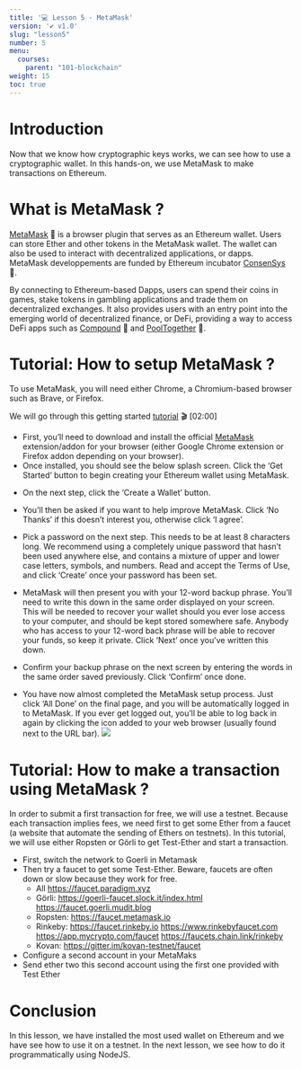 ```yaml
---
title: '💻 Lesson 5 - MetaMask'
version: '✔️ v1.0'
slug: "lesson5"
number: 5
menu:
  courses:
    parent: "101-blockchain"
weight: 15
toc: true
---
```


<!--
## Table of contents
- [Introduction](#introduction)
- [What is MetaMask ?](#what-is-metamask-)
- [Tutorial: How to setup MetaMask ?](#tutorial-how-to-setup-metamask-)
- [Tutorial: How to make a transaction using MetaMask ?](#tutorial-how-to-make-a-transaction-using-metamask-)
- [Conclusion](#conclusion)
-->

# Introduction

Now that we know how cryptographic keys works, we can see how to use a cryptographic wallet.
In this hands-on, we use MetaMask to make transactions on Ethereum.

# What is MetaMask ?

[MetaMask](https://metamask.io/) 📖 is a browser plugin that serves as an Ethereum wallet. Users can store Ether and other tokens in the MetaMask wallet.
The wallet can also be used to interact with decentralized applications, or dapps.
MetaMask developpements are funded by Ethereum incubator [ConsenSys](https://consensys.net/) 📖.

By connecting to Ethereum-based Dapps, users can spend their coins in games, stake tokens in gambling applications and trade them on decentralized exchanges. It also provides users with an entry point into the emerging world of decentralized finance, or DeFi, providing a way to access DeFi apps such as [Compound](https://compound.finance/) 📖 and [PoolTogether](https://pooltogether.com/fr) 📖.

# Tutorial: How to setup MetaMask ?

To use MetaMask, you will need either Chrome, a Chromium-based browser such as Brave, or Firefox.

We will go through this getting started [tutorial](https://youtu.be/GNPz-Dv5BjM) 🎬 [02:00]

* First, you’ll need to download and install the official [MetaMask](https://metamask.io/download) extension/addon for your browser (either Google Chrome extension or Firefox addon depending on your browser). 
* Once installed, you should see the below splash screen. Click the ‘Get Started’ button to begin creating your Ethereum wallet using MetaMask.
<!-- ![](/wp-content/uploads/2022/06/metamask_0.png) -->
* On the next step, click the ‘Create a Wallet’ button.
<!-- ![](/wp-content/uploads/2022/06/metamask_1.png) -->
* You’ll then be asked if you want to help improve MetaMask. Click ‘No Thanks’ if this doesn’t interest you, otherwise click ‘I agree’.
<!-- ![](/wp-content/uploads/2022/06/metamask_2.png) -->
* Pick a password on the next step. This needs to be at least 8 characters long. We recommend using a completely unique password that hasn’t been used anywhere else, and contains a mixture of upper and lower case letters, symbols, and numbers. Read and accept the Terms of Use, and click ‘Create’ once your password has been set.
<!-- ![](/wp-content/uploads/2022/06/metamask_3.png) -->
* MetaMask will then present you with your 12-word backup phrase. You’ll need to write this down in the same order displayed on your screen. This will be needed to recover your wallet should you ever lose access to your computer, and should be kept stored somewhere safe. Anybody who has access to your 12-word back phrase will be able to recover your funds, so keep it private. Click ‘Next’ once you’ve written this down.
<!-- ![](/wp-content/uploads/2022/06/metamask_4.png) -->
* Confirm your backup phrase on the next screen by entering the words in the same order saved previously. Click ‘Confirm’ once done.
<!-- ![](/wp-content/uploads/2022/06/metamask_5.png) -->
* You have now almost completed the MetaMask setup process. Just click ‘All Done’ on the final page, and you will be automatically logged in to MetaMask. If you ever get logged out, you’ll be able to log back in again by clicking the icon added to your web browser (usually found next to the URL bar).
![](/wp-content/uploads/2022/08/metamask.png)

<!--
TODO: reuse Keys to load in Metamask

You will then be able to access your list of assets in the ‘Assets’ tab and view your transaction history in the ‘Activity’ tab.

Sending transactions is as simple as clicking the ‘Send’ button, entering the recipient address and amount to send, and selecting a transaction fee. You can also manually adjust the transaction fee using the ‘Advanced Options’ button, using information from ETH Gas Station or similar platforms to choose a more suitable gas price. After clicking ‘Next’, you will then be able to either confirm or reject the transaction on the subsequent page.
![](/wp-content/uploads/2022/06/metamask_6.png)
To use MetaMask to interact with a DApp or smart contract, you’ll usually need to find a ‘Connect to Wallet’ button or similar on the platform you are trying to use. After clicking this, you should then see a prompt asking whether you want to let the DApp connect to your wallet.
The below example is for Uniswap, but a similar process should be observed for other DApps. Simply connecting with a DApp means it can view your addresses-they cannot access your funds.
Once connected, you’ll then be able to interact with the DApps and use its features.
Dapps automatically connect to MetaMask, simplifying the connection process. Within the Dapp, if payment is required, a pop-up window will appear asking to confirm the transaction from the MetaMask account.
 ![](/wp-content/uploads/2022/06/metamask_7.png) -->

# Tutorial: How to make a transaction using MetaMask ?

In order to submit a first transaction for free, we will use a testnet. Because each transaction implies fees, we need first to get some Ether from a faucet (a website that automate the sending of Ethers on testnets).
In this tutorial, we will use either Ropsten or Görli to get Test-Ether and start a transaction.
* First, switch the network to Goerli in Metamask
* Then try a faucet to get some Test-Ether. Beware, faucets are often down or slow because they work for free.
  * All https://faucet.paradigm.xyz
  * Görli: https://goerli-faucet.slock.it/index.html https://faucet.goerli.mudit.blog
  * Ropsten: https://faucet.metamask.io
  * Rinkeby: https://faucet.rinkeby.io https://www.rinkebyfaucet.com https://app.mycrypto.com/faucet https://faucets.chain.link/rinkeby
  * Kovan: https://gitter.im/kovan-testnet/faucet 
* Configure a second account in your MetaMaks
* Send ether two this second account using the first one provided with Test Ether

# Conclusion

In this lesson, we have installed the most used wallet on Ethereum and we have see how to use it on a testnet. In the next lesson, we see how to do it programmatically using NodeJS.

<!--

**Exercice**: try to get funds on a testnet like Ropsten or Görli and perform a first transaction using your freshly configured wallet. If you need help, you can follow this [tutorial](https://ethereum-blockchain-developer.com/001-metamask-install/03-get-testnet-ether/) 📖.

https://www.cryptonary.com/cryptoschool/tutorial-metamask-advanced/

https://ethereum-blockchain-developer.com/001-metamask-install/00-overview/

https://cryptobriefing.com/metamask-beginner-guide/

* Install MetaMask : https://metamask.io
![](/wp-content/uploads/2022/06/metamask.png)

* Connect to Göerli Testnet :
    * https://goerli.net
    * https://stats.goerli.net
![](/wp-content/uploads/2022/06/goerli.png)

* Get Ether from Faucet : https://faucet.metamask.io

* Exercise :
    * Send Ether to 0x
    * Visualize your transaction : https://goerli.etherscan.io/

![](/wp-content/uploads/2022/06/tx.png)

-->
